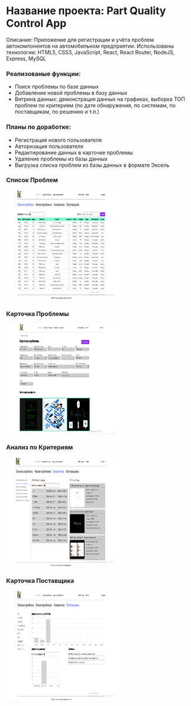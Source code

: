 # Название проекта: Part Quality Control App

Описание: Приложение для регистрации и учёта проблем автокомпонентов на автомобильном предприятии. 
Использованы технологии: HTML5, CSS3, JavaScript, React, React Router, NodeJS, Express, MySQL 

### Реализованые функции:

- Поиск проблемы по базе данных
- Добавление новой проблемы в базу данных
- Витрина данных: демонстрация данных на графиках, выборка ТОП проблем по критериям (по дате обнаружения, по системам, по поставщикам, по решению и т.п.)

### Планы по доработке:

- Регистрация нового пользователя
- Авторизация пользователя
- Редактирование данных в карточке проблемы
- Удаление проблемы из базы данных
- Выгрузка списка проблем из базы данных в формате Эксель

### Список Проблем
  <img src="/src/images/readme/01.png" title="СписокПроблем" alt="СписокПроблем" width="300" height="300"/>&nbsp;

### Карточка Проблемы
  <img src="/src/images/readme/02.png" title="КарточкаПроблемы" alt="КарточкаПроблемы" width="300" height="300"/>&nbsp;

### Анализ по Критериям
  <img src="/src/images/readme/03.png" title="АнализПоКритериям" alt="АнализПоКритериям" width="300" height="300"/>&nbsp;

### Карточка Поставщика
  <img src="/src/images/readme/04.png" title="КарточкаПоставщика" alt="КарточкаПоставщика" width="300" height="300"/>&nbsp;